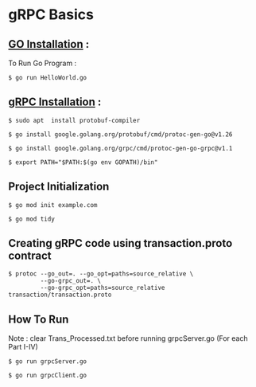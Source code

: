# gRPC Basics

## [GO Installation](https://github.com/6-CSE/HelloWorld/tree/master/Go) :

To Run Go Program :
```
$ go run HelloWorld.go 
```


## [gRPC Installation](https://grpc.io/docs/languages/go/quickstart/) :

```
$ sudo apt  install protobuf-compiler

$ go install google.golang.org/protobuf/cmd/protoc-gen-go@v1.26

$ go install google.golang.org/grpc/cmd/protoc-gen-go-grpc@v1.1

$ export PATH="$PATH:$(go env GOPATH)/bin"
```

## Project Initialization 
```
$ go mod init example.com

$ go mod tidy
```

## Creating gRPC code using transaction.proto contract

```
$ protoc --go_out=. --go_opt=paths=source_relative \
         --go-grpc_out=. \
         --go-grpc_opt=paths=source_relative transaction/transaction.proto
```


## How To Run

Note : clear Trans_Processed.txt before running grpcServer.go (For each Part I-IV)

```
$ go run grpcServer.go

$ go run grpcClient.go
```

